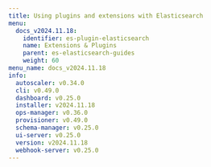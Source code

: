 ```yaml
---
title: Using plugins and extensions with Elasticsearch
menu:
  docs_v2024.11.18:
    identifier: es-plugin-elasticsearch
    name: Extensions & Plugins
    parent: es-elasticsearch-guides
    weight: 60
menu_name: docs_v2024.11.18
info:
  autoscaler: v0.34.0
  cli: v0.49.0
  dashboard: v0.25.0
  installer: v2024.11.18
  ops-manager: v0.36.0
  provisioner: v0.49.0
  schema-manager: v0.25.0
  ui-server: v0.25.0
  version: v2024.11.18
  webhook-server: v0.25.0
---
```


